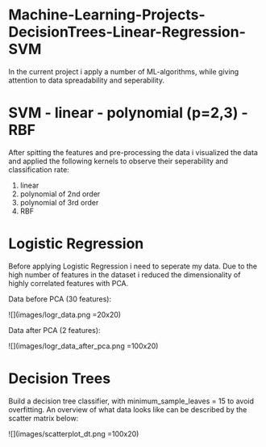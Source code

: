 # Machine-Learning-Projects-DecisionTrees-Linear-Regression-SVM

In the current project i apply a number of ML-algorithms, while giving attention to data spreadability and seperability.

# SVM - linear - polynomial (p=2,3) - RBF

After spitting the features and pre-processing the data i visualized the data and applied the following kernels to observe their seperability and classification rate:
1. linear 
2. polynomial of 2nd order
3. polynomial of 3rd order
4. RBF

# Logistic Regression 

Before applying Logistic Regression i need to seperate my data. Due to the high number of features in the dataset i reduced the dimensionality of highly correlated features with PCA.

Data before PCA (30 features):

![](images/logr_data.png =20x20)

Data after PCA (2 features):

![](images/logr_data_after_pca.png =100x20)

# Decision Trees

Build a decision tree classifier, with minimum_sample_leaves = 15 to avoid overfitting. 
An overview of what data looks like can be described by the scatter matrix below:

![](images/scatterplot_dt.png =100x20)

